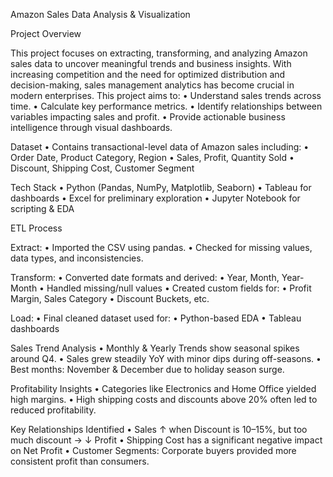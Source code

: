 Amazon Sales Data Analysis & Visualization

Project Overview

This project focuses on extracting, transforming, and analyzing Amazon sales data to uncover meaningful trends and business insights. With increasing competition and the need for optimized distribution and decision-making, sales management analytics has become crucial in modern enterprises. This project aims to:
	•	Understand sales trends across time.
	•	Calculate key performance metrics.
	•	Identify relationships between variables impacting sales and profit.
	•	Provide actionable business intelligence through visual dashboards.

 Dataset
	•	Contains transactional-level data of Amazon sales including:
	•	Order Date, Product Category, Region
	•	Sales, Profit, Quantity Sold
	•	Discount, Shipping Cost, Customer Segment

  Tech Stack
	•	Python (Pandas, NumPy, Matplotlib, Seaborn)
	•	Tableau for dashboards
	•	Excel for preliminary exploration
	•	Jupyter Notebook for scripting & EDA

 ETL Process

  Extract:
	•	Imported the CSV using pandas.
	•	Checked for missing values, data types, and inconsistencies.

  Transform:
	•	Converted date formats and derived:
	•	Year, Month, Year-Month
	•	Handled missing/null values
	•	Created custom fields for:
	•	Profit Margin, Sales Category
	•	Discount Buckets, etc.

  Load:
	•	Final cleaned dataset used for:
	•	Python-based EDA
	•	Tableau dashboards

  Sales Trend Analysis
	•	Monthly & Yearly Trends show seasonal spikes around Q4.
	•	Sales grew steadily YoY with minor dips during off-seasons.
	•	Best months: November & December due to holiday season surge.

  Profitability Insights
	•	Categories like Electronics and Home Office yielded high margins.
	•	High shipping costs and discounts above 20% often led to reduced profitability.

  Key Relationships Identified
	•	Sales ↑ when Discount is 10–15%, but too much discount → ↓ Profit
	•	Shipping Cost has a significant negative impact on Net Profit
	•	Customer Segments: Corporate buyers provided more consistent profit than consumers.



